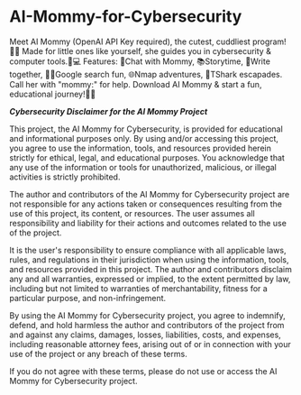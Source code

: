 # AI-Mommy-for-Cybersecurity
Meet AI Mommy (OpenAI API Key required), the cutest, cuddliest program! 🎀🧸 Made for little ones like yourself, she guides you in cybersecurity &amp; computer tools.🍼💻 Features: 🌈Chat with Mommy, 📚Storytime, 📃Write together, 🕵️‍♂️Google search fun, 🌐Nmap adventures, 🦈TShark escapades. Call her with "mommy:" for help. Download AI Mommy &amp; start a fun, educational journey!🎉🌟

*****Cybersecurity Disclaimer for the AI Mommy Project*****

This project, the AI Mommy for Cybersecurity, is provided for educational and informational purposes only. By using and/or accessing this project, you agree to use the information, tools, and resources provided herein strictly for ethical, legal, and educational purposes. You acknowledge that any use of the information or tools for unauthorized, malicious, or illegal activities is strictly prohibited.

The author and contributors of the AI Mommy for Cybersecurity project are not responsible for any actions taken or consequences resulting from the use of this project, its content, or resources. The user assumes all responsibility and liability for their actions and outcomes related to the use of the project.

It is the user's responsibility to ensure compliance with all applicable laws, rules, and regulations in their jurisdiction when using the information, tools, and resources provided in this project. The author and contributors disclaim any and all warranties, expressed or implied, to the extent permitted by law, including but not limited to warranties of merchantability, fitness for a particular purpose, and non-infringement.

By using the AI Mommy for Cybersecurity project, you agree to indemnify, defend, and hold harmless the author and contributors of the project from and against any claims, damages, losses, liabilities, costs, and expenses, including reasonable attorney fees, arising out of or in connection with your use of the project or any breach of these terms.

If you do not agree with these terms, please do not use or access the AI Mommy for Cybersecurity project.
